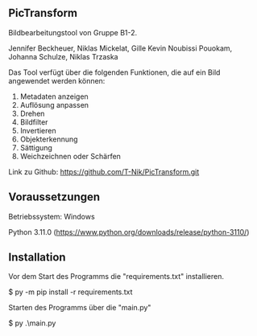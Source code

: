 ## PicTransform

Bildbearbeitungstool von Gruppe B1-2.  <p>
Jennifer Beckheuer, Niklas Mickelat, Gille Kevin Noubissi Pouokam, Johanna Schulze, Niklas Trzaska<p>

Das Tool verfügt über die folgenden Funktionen, die auf ein Bild angewendet werden können: 
   1. Metadaten anzeigen
   2. Auflösung anpassen
   3. Drehen
   4. Bildfilter
   5. Invertieren
   6. Objekterkennung
   7. Sättigung
   8. Weichzeichnen oder Schärfen

Link zu Github: https://github.com/T-Nik/PicTransform.git

## Voraussetzungen
Betriebssystem: Windows <p>
Python 3.11.0 (https://www.python.org/downloads/release/python-3110/)

## Installation
Vor dem Start des Programms die "requirements.txt" installieren. <p>
$ py -m pip install -r requirements.txt

Starten des Programms über die "main.py" <p>
$ py .\main.py
